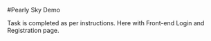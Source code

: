 #Pearly Sky Demo

Task is completed as per instructions. Here with Front-end Login and Registration page.
